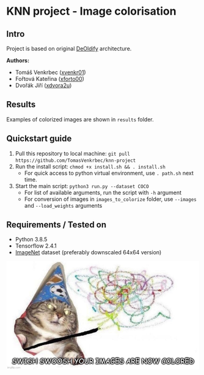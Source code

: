 # KNN project - Image colorisation
## Intro
Project is based on original [DeOldify](https://github.com/dana-kelley/DeOldify) architecture.

**Authors:**
 - Tomáš Venkrbec ([xvenkr01](mailto:xvenkr01@stud.fit.vutbr.cz))
 - Fořtová Kateřina ([xforto00](mailto:xforto00@stud.fit.vutbr.cz))
 - Dvořák Jiří ([xdvora2u](mailto:xdvora2u@stud.fit.vutbr.cz))

## Results
Examples of colorized images are shown in `results` folder.

## Quickstart guide
 1. Pull this repository to local machine: `git pull https://github.com/TomasVenkrbec/knn-project`
 2. Run the install script: `chmod +x install.sh && . install.sh`
    * For quick access to python virtual environment, use `. path.sh` next time.
 3. Start the main script: `python3 run.py --dataset COCO`
    * For list of available arguments, run the script with `-h` argument
    * For conversion of images in `images_to_colorize` folder, use `--images` and `--load_weights` arguments

## Requirements / Tested on
 - Python 3.8.5
 - Tensorflow 2.4.1
 - [ImageNet](http://image-net.org/) dataset (preferably downscaled 64x64 version)

![Swish swoosh](swish.jpg "Swish swoosh")
